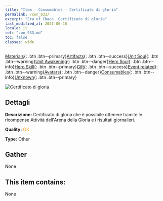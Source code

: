 ```yaml
---
title: "Item - Consumables - Certificato di gloria"
permalink: /con_933/
excerpt: "Era of Chaos  Certificato di gloria"
last_modified_at: 2021-06-15
locale: it
ref: "con_933.md"
toc: false
classes: wide
---
```

 [Materials](/ItemsIT/){: .btn .btn--primary}[Artifacts](/ItemsIT/Artifacts/){: .btn .btn--success}[Unit Soul](/ItemsIT/UnitSoul/){: .btn .btn--warning}[Unit Awakening](/ItemsIT/UnitAwakening/){: .btn .btn--danger}[Hero Soul](/ItemsIT/HeroSoul/){: .btn .btn--info}[Hero Skill](/ItemsIT/HeroSkill/){: .btn .btn--primary}[Gift](/ItemsIT/Gift/){: .btn .btn--success}[Event related](/ItemsIT/Events/){: .btn .btn--warning}[Avatars](/ItemsIT/Avatars/){: .btn .btn--danger}[Consumables](/ItemsIT/Consumables/){: .btn .btn--info}[Unknown](/ItemsIT/Unknown/){: .btn .btn--primary}

 ![Certificato di gloria](/images/t/i_40021.png)

## Dettagli
 **Descrizione:** Certificato di gloria che è possibile ottenere tramite le ricompense Attività dell'Arena della Gloria e i risultati giornalieri.

 **Quality:** <span style="color: #FF8C00">OK</span>

 **Type:** Other

## Gather

  None

## This item contains:

  None

